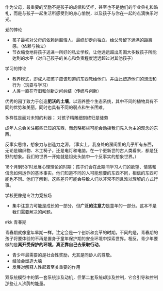 

作为父母，最重要的奖励不是孩子的成绩和奖杯，甚至也不是他们的毕业典礼和婚礼，而是与孩子一起生活所感受到的身心愉悦，以及孩子与你在一起的点滴快乐时光。

爱的悖论
- 孩子最初对父母的依赖远超情人，最终却走向独立，给父母留下满满的距离感。（依赖与独立）
- 节衣缩食地将孩子送进一所好的私立学校，让他远远超出周围大多数孩子所能达到的水平（对自己孩子的关心和负责程度远远超过对其他孩子）

学习的悖论
- 教养模式，即成人把孩子应该知道的东西教给他们，并由此塑造他们的想法和行为（玩耍与学习）
- 人类一直在守旧和创新之间纠结（传统与创新）


优秀的园丁致力于创造**肥沃的土壤**，以涵养整个生态系统，其中不同的植物具有不同的优势和美丽，同时也具有不同的弱点和生长困难。


多样性是面对未知的利器；
对孩子精雕细刻终归是徒劳

成年人总会关注那些已知的东西，而忽略那些可能会动摇我们先入为主的观念的东西。 

反事实思维，想象力与创造力之源。（事实上，我身处的房间里的几乎所有东西，无论是编织物、木工椅子，还是电灯和电脑，在一个更新世的古人类看来，都是狂野的想象。我们的世界一开始就是祖先头脑中一个反事实的想象世界。）

18个月到5岁时发展心理理论的时期：孩子们会在此期间学习人们的欲望、情感和信念如何运作的基本事实。他们知道不同的人可能想要的东西不同，相信的东西可能也不同。他们了解到，这些差异可能会导致人们以非常不同且难以理解的方式行事。

学校更像是专注力竞技场
- 集中注意力可能是成长的一部分，但**广泛的注意力**是童年的一部分。这本不是我们需要解决的问题。

#kk
青春期

青春期就像童年早期一样，注定会是一个创新和变革的时期。不同的是，青春期的孩子将要体验的不再是置身于童年保护期的安全环境中探索世界。相反，青少年要做的是**离开受保护的环境，真正靠自己去采取行动**。

- 青少年最需要的是社会性奖励，尤其是同龄人的尊敬。
- 经验会塑造大脑
- 发展对解释人性起着至关重要的作用

双系统模型中的第一套系统涉及动机，但第二套系统却涉及控制，它会引导和控制那些让人沸腾的能量。